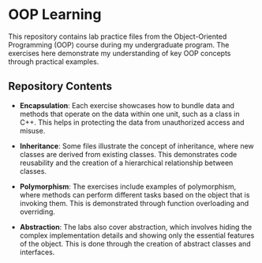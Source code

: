 # OOP Learning
This repository contains lab practice files from the Object-Oriented Programming (OOP) course during my undergraduate program. The exercises here demonstrate my understanding of key OOP concepts through practical examples.

## Repository Contents
- **Encapsulation**: Each exercise showcases how to bundle data and methods that operate on the data within one unit, such as a class in C++. This helps in protecting the data from unauthorized access and misuse.

- **Inheritance**: Some files illustrate the concept of inheritance, where new classes are derived from existing classes. This demonstrates code reusability and the creation of a hierarchical relationship between classes.

- **Polymorphism**: The exercises include examples of polymorphism, where methods can perform different tasks based on the object that is invoking them. This is demonstrated through function overloading and overriding.

- **Abstraction**: The labs also cover abstraction, which involves hiding the complex implementation details and showing only the essential features of the object. This is done through the creation of abstract classes and interfaces.
